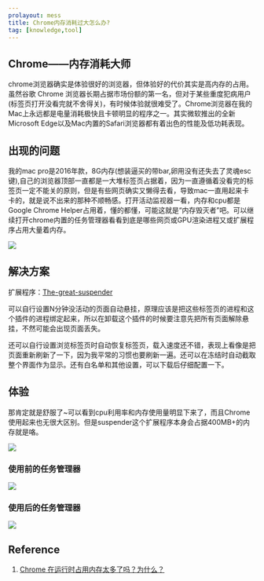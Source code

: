 ```yaml
---
prolayout: mess
title: Chrome内存消耗过大怎么办?
tag: [knowledge,tool]
---
```


## Chrome——内存消耗大师
chrome浏览器确实是体验很好的浏览器，但体验好的代价其实是高内存的占用。虽然谷歌 Chrome 浏览器长期占据市场份额的第一名，但对于某些重度犯病用户(标签页打开没看完就不舍得关)，有时候体验就很难受了。Chrome浏览器在我的Mac上永远都是电量消耗极快且卡顿明显的程序之一。其实微软推出的全新Microsoft Edge以及Mac内置的Safari浏览器都有着出色的性能及低功耗表现。


<!--more-->

## 出现的问题
我的mac pro是2016年款，8G内存(想装逼买的带bar,卵用没有还失去了灵魂esc键),自己的浏览器顶部一直都是一大堆标签页占据着，因为一直遵循着没看完的标签页一定不能关的原则，但是有些网页确实又懒得去看，导致mac一直用起来卡卡的，就是说不出来的那种不顺畅感。打开活动监视器一看，内存和cpu都是Google Chrome Helper占用着，懂的都懂，可能这就是“内存毁灭者”吧。可以继续打开chrome内置的任务管理器看看到底是哪些网页或GPU渲染进程又或扩展程序占用大量着内存。

![]({{"/assets/images/Tools/memory.png"|absolute_url}})  

## 解决方案
扩展程序：[The-great-suspender](https://chrome.google.com/webstore/detail/the-great-suspender/klbibkeccnjlkjkiokjodocebajanakg)

可以自行设置N分钟没活动的页面自动悬挂，原理应该是把这些标签页的进程和这个插件的进程绑定起来，所以在卸载这个插件的时候要注意先把所有页面解除悬挂，不然可能会出现页面丢失。

还可以自行设置浏览标签页时自动恢复标签页，载入速度还不错，表现上看像是把页面重新刷新了一下，因为我平常的习惯也要刷新一遍。还可以在冻结时自动截取整个界面作为显示。还有白名单和其他设置，可以下载后仔细配置一下。

## 体验
那肯定就是舒服了~可以看到cpu利用率和内存使用量明显下来了，而且Chrome使用起来也无很大区别。但是suspender这个扩展程序本身会占据400MB+的内存就是咯。

![]({{"/assets/images/Tools/memory1.png"|absolute_url}})  

### 使用前的任务管理器

![]({{"/assets/images/Tools/task.png"|absolute_url}})  

### 使用后的任务管理器

![]({{"/assets/images/Tools/task1.png"|absolute_url}})  


## Reference
1. [Chrome 在运行时占用内存太多了吗？为什么？](https://www.zhihu.com/question/20061319)